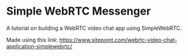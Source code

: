 # Simple WebRTC Messenger

A tutorial on building a WebRTC video chat app using SimpleWebRTC.



Made using this link:
https://www.sitepoint.com/webrtc-video-chat-application-simplewebrtc/
